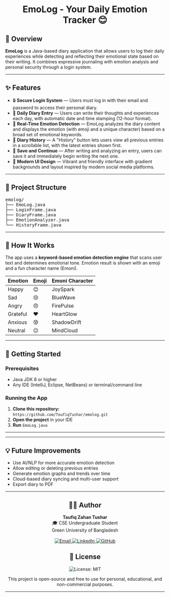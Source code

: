 <div align="center">
  <h1>EmoLog - Your Daily Emotion Tracker 😊</h1>
</div>
  <h2>📌 Overview</h2>
<p><strong>EmoLog</strong> is a Java-based diary application that allows users to log their daily experiences while detecting and reflecting their emotional state based on their writing. It combines expressive journaling with emotion analysis and personal security through a login system.</p>

<hr>

<h2>✨ Features</h2>
<ul>
  <li>🔒 <strong>Secure Login System</strong> — Users must log in with their email and password to access their personal diary.</li>
  <li>📝 <strong>Daily Diary Entry</strong> — Users can write their thoughts and experiences each day, with automatic date and time stamping (12-hour format).</li>
  <li>💬 <strong>Real-Time Emotion Detection</strong> — EmoLog analyzes the diary content and displays the emotion (with emoji and a unique character) based on a broad set of emotional keywords.</li>
  <li>📅 <strong>Diary History</strong> — A "History" button lets users view all previous entries in a scrollable list, with the latest entries shown first.</li>
  <li>💾 <strong>Save and Continue</strong> — After writing and analyzing an entry, users can save it and immediately begin writing the next one.</li>
  <li>🌈 <strong>Modern UI Design</strong> — Vibrant and friendly interface with gradient backgrounds and layout inspired by modern social media platforms.</li>
</ul>

<hr>

<h2>📂 Project Structure</h2>
<pre>
emolog/
├── EmoLog.java          
├── LoginFrame.java     
├── DiaryFrame.java      
├── EmotionAnalyzer.java
└── HistoryFrame.java    
</pre>

<hr>

<h2>🔧 How It Works</h2>
<p>The app uses a <strong>keyword-based emotion detection engine</strong> that scans user text and determines emotional tone. Emotion result is shown with an emoji and a fun character name (Emoni).</p>

<table>
  <thead>
    <tr>
      <th>Emotion</th><th>Emoji</th><th>Emoni Character</th>
    </tr>
  </thead>
  <tbody>
    <tr><td>Happy</td><td>😊</td><td>JoySpark</td></tr>
    <tr><td>Sad</td><td>😢</td><td>BlueWave</td></tr>
    <tr><td>Angry</td><td>😠</td><td>FirePulse</td></tr>
    <tr><td>Grateful</td><td>❤️</td><td>HeartGlow</td></tr>
    <tr><td>Anxious</td><td>😰</td><td>ShadowDrift</td></tr>
    <tr><td>Neutral</td><td>😐</td><td>MindCloud</td></tr>
  </tbody>
</table>

<hr>

<h2>🚀 Getting Started</h2>

<h3>Prerequisites</h3>
<ul>
  <li>Java JDK 8 or higher</li>
  <li>Any IDE (IntelliJ, Eclipse, NetBeans) or terminal/command line</li>
</ul>

<h3>Running the App</h3>
<ol>
  <li><strong>Clone this repository:</strong><br>
    <code>https://github.com/ToufiqTushar/emolog.git</code>
  </li>
  <li><strong>Open the project</strong> in your IDE</li>
  <li><strong>Run</strong> <code>EmoLog.java</code></li>
</ol>



<hr>



<hr>

<h2>💡 Future Improvements</h2>
<ul>
  <li>Use AI/NLP for more accurate emotion detection</li>
  <li>Allow editing or deleting previous entries</li>
  <li>Generate emotion graphs and trends over time</li>
  <li>Cloud-based diary syncing and multi-user support</li>
  <li>Export diary to PDF</li>
</ul>

<hr>

<div align="center">
  <h2>👨‍💻 Author</h2>
  <p><strong>Taufiq Zahan Tushar</strong><br/>
  🎓 CSE Undergraduate Student<br/>
   Green University of Bangladesh<br/><br/>
  <a href="mailto:toufiqtushar99@gmail.com" target="_blank">
    <img src="https://img.shields.io/badge/Email-D14836?style=flat-square&logo=gmail&logoColor=white" alt="Email"/>
  </a>
  <a href="https://www.linkedin.com/in/toufiq-zahan-tushar/" target="_blank">
    <img src="https://img.shields.io/badge/LinkedIn-0A66C2?style=flat-square&logo=linkedin&logoColor=white" alt="LinkedIn"/>
  </a>
  <a href="https://github.com/ToufiqTushar" target="_blank">
    <img src="https://img.shields.io/badge/GitHub-181717?style=flat-square&logo=github&logoColor=white" alt="GitHub"/>
  </a>
  </p>
</div>

<div align="center">
  <h2>📜 License</h2>
  <img src="https://img.shields.io/badge/License-MIT-yellow.svg" alt="License: MIT"/>
  <p>This project is open-source and free to use for personal, educational, and non-commercial purposes.</p>
</div>



<hr>
